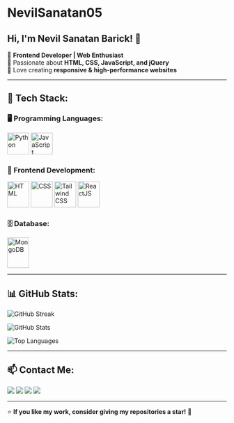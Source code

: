 # NevilSanatan05  
## Hi, I'm Nevil Sanatan Barick! 👋  

🔹 **Frontend Developer | Web Enthusiast**  
🔹 Passionate about **HTML, CSS, JavaScript, and jQuery**  
🔹 Love creating **responsive & high-performance websites**  

---

<h2>🚀 Tech Stack:  </h2>

### 🖥 Programming Languages:
<p>
<img src="https://upload.wikimedia.org/wikipedia/commons/c/c3/Python-logo-notext.svg" alt="Python" width="50" height="50">
<img src="https://upload.wikimedia.org/wikipedia/commons/6/6a/JavaScript-logo.png" alt="JavaScript" width="50" height="50">
</p>

### 🎨 Frontend Development:
<p>
<img src="https://upload.wikimedia.org/wikipedia/commons/6/61/HTML5_logo_and_wordmark.svg" alt="HTML" width="50" height="60">
<img src="https://upload.wikimedia.org/wikipedia/commons/d/d5/CSS3_logo_and_wordmark.svg" alt="CSS" width="50" height="60">
<img src="https://upload.wikimedia.org/wikipedia/commons/d/d5/Tailwind_CSS_Logo.svg" alt="Tailwind CSS" width="50" height="60">
<img src="https://upload.wikimedia.org/wikipedia/commons/a/a7/React-icon.svg" alt="ReactJS" width="50" height="60">
</p>

### 🗄️ Database:
<p>
<img src="https://cdn.worldvectorlogo.com/logos/mongodb-icon-1.svg" alt="MongoDB" width="50" height="70">
</p>

---

## 📊 GitHub Stats:
<p>
  <img src="https://github-readme-streak-stats.herokuapp.com/?user=NevilSanatan05&theme=dark&hide_border=false" alt="GitHub Streak">
</p>
<p>
  <img src="https://github-readme-stats.vercel.app/api?username=NevilSanatan05&show_icons=true&theme=dark" alt="GitHub Stats">
</p>
<p>
  <img src="https://github-readme-stats.vercel.app/api/top-langs/?username=NevilSanatan05&layout=compact&theme=dark" alt="Top Languages">
</p>

---

## 📫 Contact Me:
<p>
<a href="mailto:nevilbarick69@gmail.com"><img src="https://img.shields.io/badge/Email-D14836?style=for-the-badge&logo=gmail&logoColor=white"></a>
<a href="https://www.linkedin.com/in/nevil-sanatan-barick-6980772b9/"><img src="https://img.shields.io/badge/LinkedIn-%230077B5.svg?style=for-the-badge&logo=linkedin&logoColor=white"></a>
<a href="https://x.com/BarickNevi48451"><img src="https://img.shields.io/badge/Twitter-%231DA1F2.svg?style=for-the-badge&logo=twitter&logoColor=white"></a>
<a href="https://www.instagram.com/nevilbarick/"><img src="https://img.shields.io/badge/Instagram-%23E4405F.svg?style=for-the-badge&logo=instagram&logoColor=white"></a>
</p>

---

⭐ **If you like my work, consider giving my repositories a star!** 🌟  
